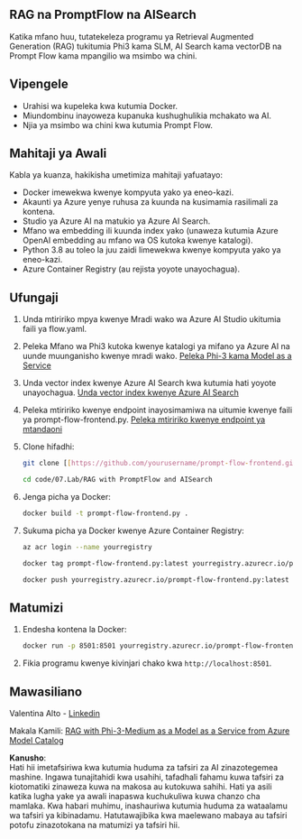 ## RAG na PromptFlow na AISearch

Katika mfano huu, tutatekeleza programu ya Retrieval Augmented Generation (RAG) tukitumia Phi3 kama SLM, AI Search kama vectorDB na Prompt Flow kama mpangilio wa msimbo wa chini.

## Vipengele

- Urahisi wa kupeleka kwa kutumia Docker.
- Miundombinu inayoweza kupanuka kushughulikia mchakato wa AI.
- Njia ya msimbo wa chini kwa kutumia Prompt Flow.

## Mahitaji ya Awali

Kabla ya kuanza, hakikisha umetimiza mahitaji yafuatayo:

- Docker imewekwa kwenye kompyuta yako ya eneo-kazi.
- Akaunti ya Azure yenye ruhusa za kuunda na kusimamia rasilimali za kontena.
- Studio ya Azure AI na matukio ya Azure AI Search.
- Mfano wa embedding ili kuunda index yako (unaweza kutumia Azure OpenAI embedding au mfano wa OS kutoka kwenye katalogi).
- Python 3.8 au toleo la juu zaidi limewekwa kwenye kompyuta yako ya eneo-kazi.
- Azure Container Registry (au rejista yoyote unayochagua).

## Ufungaji

1. Unda mtiririko mpya kwenye Mradi wako wa Azure AI Studio ukitumia faili ya flow.yaml.
2. Peleka Mfano wa Phi3 kutoka kwenye katalogi ya mifano ya Azure AI na uunde muunganisho kwenye mradi wako. [Peleka Phi-3 kama Model as a Service](https://learn.microsoft.com/azure/machine-learning/how-to-deploy-models-phi-3?view=azureml-api-2&tabs=phi-3-mini)
3. Unda vector index kwenye Azure AI Search kwa kutumia hati yoyote unayochagua. [Unda vector index kwenye Azure AI Search](https://learn.microsoft.com/azure/search/search-how-to-create-search-index?tabs=portal)
4. Peleka mtiririko kwenye endpoint inayosimamiwa na uitumie kwenye faili ya prompt-flow-frontend.py. [Peleka mtiririko kwenye endpoint ya mtandaoni](https://learn.microsoft.com/azure/ai-studio/how-to/flow-deploy)
5. Clone hifadhi:

    ```sh
    git clone [[https://github.com/yourusername/prompt-flow-frontend.git](https://github.com/microsoft/Phi-3CookBook.git)](https://github.com/microsoft/Phi-3CookBook.git)
    
    cd code/07.Lab/RAG with PromptFlow and AISearch
    ```

6. Jenga picha ya Docker:

    ```sh
    docker build -t prompt-flow-frontend.py .
    ```

7. Sukuma picha ya Docker kwenye Azure Container Registry:

    ```sh
    az acr login --name yourregistry
    
    docker tag prompt-flow-frontend.py:latest yourregistry.azurecr.io/prompt-flow-frontend.py:latest
    
    docker push yourregistry.azurecr.io/prompt-flow-frontend.py:latest
    ```

## Matumizi

1. Endesha kontena la Docker:

    ```sh
    docker run -p 8501:8501 yourregistry.azurecr.io/prompt-flow-frontend.py:latest
    ```

2. Fikia programu kwenye kivinjari chako kwa `http://localhost:8501`.

## Mawasiliano

Valentina Alto - [Linkedin](https://www.linkedin.com/in/valentina-alto-6a0590148/)

Makala Kamili: [RAG with Phi-3-Medium as a Model as a Service from Azure Model Catalog](https://medium.com/@valentinaalto/rag-with-phi-3-medium-as-a-model-as-a-service-from-azure-model-catalog-62e1411948f3)

**Kanusho**:  
Hati hii imetafsiriwa kwa kutumia huduma za tafsiri za AI zinazotegemea mashine. Ingawa tunajitahidi kwa usahihi, tafadhali fahamu kuwa tafsiri za kiotomatiki zinaweza kuwa na makosa au kutokuwa sahihi. Hati ya asili katika lugha yake ya awali inapaswa kuchukuliwa kuwa chanzo cha mamlaka. Kwa habari muhimu, inashauriwa kutumia huduma za wataalamu wa tafsiri ya kibinadamu. Hatutawajibika kwa maelewano mabaya au tafsiri potofu zinazotokana na matumizi ya tafsiri hii.